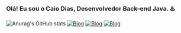 ### Olá! Eu sou o Caio Dias, Desenvolvedor Back-end Java. ♨️
![Anurag's GitHub stats](https://github-readme-stats.vercel.app/api?username=anuraghazra&show_icons=true&theme=radical)
[![Blog](https://img.shields.io/badge/Instagram-E4405F?style=for-the-badge&logo=instagram&logoColor=white)](https://www.instagram.com/protagonistaaaa/)
[![Blog](https://img.shields.io/badge/Twitter-1DA1F2?style=for-the-badge&logo=twitter&logoColor=white)](https://twitter.com/Protagonistaaaa)
[![Blog](https://img.shields.io/badge/LinkedIn-0077B5?style=for-the-badge&logo=linkedin&logoColor=white)](https://www.linkedin.com/in/caio-dias-martins-26739b251/)
